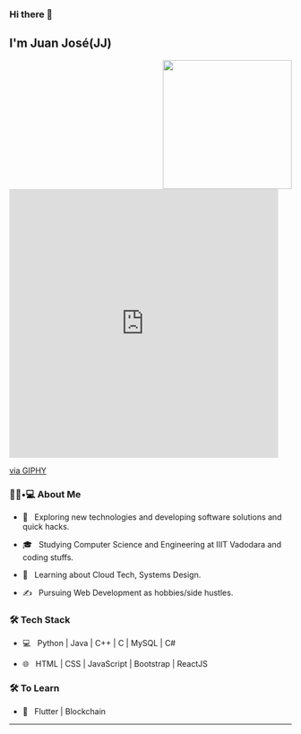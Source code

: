 ### Hi there 👋<h2> I'm Juan José(JJ)</h2>

<img align='right' src="https://media.giphy.com/media/M9gbBd9nbDrOTu1Mqx/giphy.gif" width="230">
<iframe src="https://giphy.com/embed/ndM7oIOjaDQOhMKtF3" width="480" height="480" frameBorder="0" class="giphy-embed" allowFullScreen></iframe><p><a href="https://giphy.com/gifs/kroppa-ndM7oIOjaDQOhMKtF3">via GIPHY</a></p>
<h3> 👨🏻•💻 About Me </h3>



- 🤔 &nbsp; Exploring new technologies and developing software solutions and quick hacks.

- 🎓 &nbsp; Studying Computer Science and Engineering at IIIT Vadodara and coding stuffs.

- 🌱 &nbsp; Learning about Cloud Tech, Systems Design.

- ✍️ &nbsp; Pursuing Web Development as hobbies/side hustles.



<h3>🛠 Tech Stack</h3>



- 💻 &nbsp; Python | Java | C++ | C | MySQL | C#

- 🌐 &nbsp; HTML | CSS | JavaScript | Bootstrap | ReactJS

<!--

- 🛢 &nbsp; MySQL | MongoDB

- 🔧 &nbsp; Git | Markdown | Selenium | Tidyverse

- 🖥 &nbsp; AWS | Docker🐳 | Firebase

-->



<h3>🛠 To Learn</h3>

- 🔧 &nbsp; Flutter | Blockchain

<hr>
